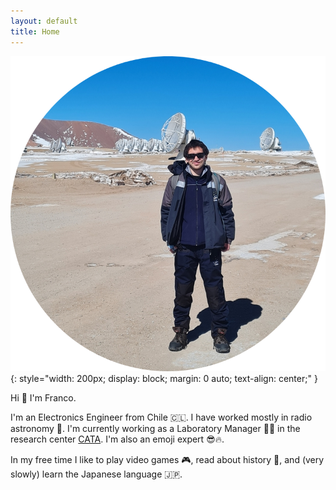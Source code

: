 ```yaml
---
layout: default
title: Home
---
```


![Me at ALMA Telescope!](static/images/avatar-20210806.png){: style="width: 200px; display: block; margin: 0 auto; text-align: center;" }

Hi 👋 I'm Franco.

I'm an Electronics Engineer from  Chile 🇨🇱. I have worked mostly in radio astronomy 📡. I'm currently working as a Laboratory Manager 👨‍🔬 in the research center [CATA](https://cata.cl). I'm also an emoji expert 😎🔥. 

In my free time I like to play video games 🎮, read about history 📜, and (very slowly) learn the Japanese language 🇯🇵.

